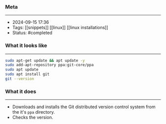 ### Meta
- - -
- 2024-09-15 17:36
- Tags: [[snippets]] [[linux]] [[linux installations]]
- Status: #completed 

### What it looks like
- - -
```bash file:example.sh
sudo apt-get update && apt update -y
sudo add-apt-repository ppa:git-core/ppa
sudo apt update
sudo apt install git
git --version
```

### What it does
- - -
-  Downloads and installs the Git distributed version control system from the it's `ppa` directory.
- Checks the version.
